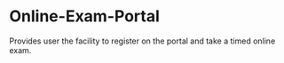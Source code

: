 # Online-Exam-Portal
Provides user the facility to register on the portal and take a timed online exam.
